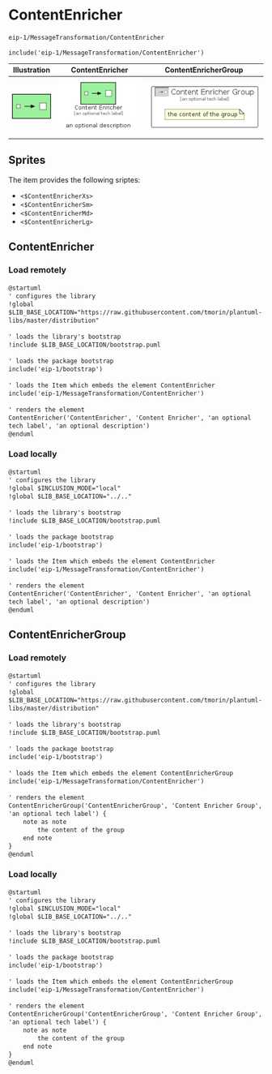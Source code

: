 # ContentEnricher


```text
eip-1/MessageTransformation/ContentEnricher
```

```text
include('eip-1/MessageTransformation/ContentEnricher')
```



| Illustration | ContentEnricher | ContentEnricherGroup |
| :---: | :---: | :---: |
| ![illustration for Illustration](../../eip-1/MessageTransformation/ContentEnricher.png) | ![illustration for ContentEnricher](../../eip-1/MessageTransformation/ContentEnricher.Local.png) | ![illustration for ContentEnricherGroup](../../eip-1/MessageTransformation/ContentEnricherGroup.Local.png) |



## Sprites
The item provides the following sriptes:

- `<$ContentEnricherXs>`
- `<$ContentEnricherSm>`
- `<$ContentEnricherMd>`
- `<$ContentEnricherLg>`





## ContentEnricher

### Load remotely
```plantuml
@startuml
' configures the library
!global $LIB_BASE_LOCATION="https://raw.githubusercontent.com/tmorin/plantuml-libs/master/distribution"

' loads the library's bootstrap
!include $LIB_BASE_LOCATION/bootstrap.puml

' loads the package bootstrap
include('eip-1/bootstrap')

' loads the Item which embeds the element ContentEnricher
include('eip-1/MessageTransformation/ContentEnricher')

' renders the element
ContentEnricher('ContentEnricher', 'Content Enricher', 'an optional tech label', 'an optional description')
@enduml
```

### Load locally
```plantuml
@startuml
' configures the library
!global $INCLUSION_MODE="local"
!global $LIB_BASE_LOCATION="../.."

' loads the library's bootstrap
!include $LIB_BASE_LOCATION/bootstrap.puml

' loads the package bootstrap
include('eip-1/bootstrap')

' loads the Item which embeds the element ContentEnricher
include('eip-1/MessageTransformation/ContentEnricher')

' renders the element
ContentEnricher('ContentEnricher', 'Content Enricher', 'an optional tech label', 'an optional description')
@enduml
```

## ContentEnricherGroup

### Load remotely
```plantuml
@startuml
' configures the library
!global $LIB_BASE_LOCATION="https://raw.githubusercontent.com/tmorin/plantuml-libs/master/distribution"

' loads the library's bootstrap
!include $LIB_BASE_LOCATION/bootstrap.puml

' loads the package bootstrap
include('eip-1/bootstrap')

' loads the Item which embeds the element ContentEnricherGroup
include('eip-1/MessageTransformation/ContentEnricher')

' renders the element
ContentEnricherGroup('ContentEnricherGroup', 'Content Enricher Group', 'an optional tech label') {
    note as note
        the content of the group
    end note
}
@enduml
```

### Load locally
```plantuml
@startuml
' configures the library
!global $INCLUSION_MODE="local"
!global $LIB_BASE_LOCATION="../.."

' loads the library's bootstrap
!include $LIB_BASE_LOCATION/bootstrap.puml

' loads the package bootstrap
include('eip-1/bootstrap')

' loads the Item which embeds the element ContentEnricherGroup
include('eip-1/MessageTransformation/ContentEnricher')

' renders the element
ContentEnricherGroup('ContentEnricherGroup', 'Content Enricher Group', 'an optional tech label') {
    note as note
        the content of the group
    end note
}
@enduml
```

